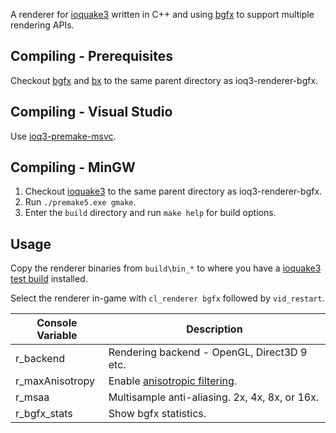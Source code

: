 A renderer for [ioquake3](https://github.com/ioquake/ioq3) written in C++ and using [bgfx](https://github.com/bkaradzic/bgfx) to support multiple rendering APIs.

## Compiling - Prerequisites
Checkout [bgfx](https://github.com/bkaradzic/bgfx) and [bx](https://github.com/bkaradzic/bx) to the same parent directory as ioq3-renderer-bgfx.

## Compiling - Visual Studio
Use [ioq3-premake-msvc](https://github.com/jpcy/ioq3-premake-msvc).

## Compiling - MinGW

1. Checkout [ioquake3](https://github.com/ioquake/ioq3) to the same parent directory as ioq3-renderer-bgfx.
2. Run `./premake5.exe gmake`.
3. Enter the `build` directory and run `make help` for build options.

## Usage

Copy the renderer binaries from `build\bin_*` to where you have a [ioquake3 test build](http://ioquake3.org/get-it/test-builds/) installed.

Select the renderer in-game with `cl_renderer bgfx` followed by `vid_restart`.

Console Variable | Description
-----------------| ----------------------------------------------
r_backend        | Rendering backend - OpenGL, Direct3D 9 etc.
r_maxAnisotropy  | Enable [anisotropic filtering](https://en.wikipedia.org/wiki/Anisotropic_filtering).
r_msaa           | Multisample anti-aliasing. 2x, 4x, 8x, or 16x.
r_bgfx_stats     | Show bgfx statistics.
